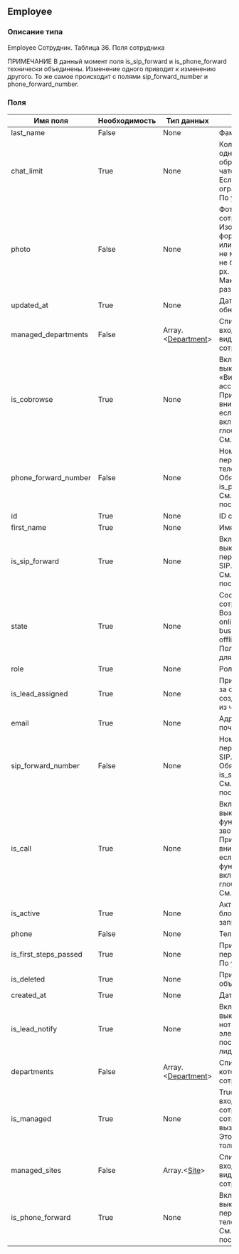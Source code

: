 
## Employee

### Описание типа
Employee
Сотрудник.
Таблица 36. Поля сотрудника

ПРИМЕЧАНИЕ
В данный момент поля is_sip_forward и is_phone_forward технически объединены. Изменение одного приводит к изменению другого. То же самое происходит с полями sip_forward_number и phone_forward_number.

### Поля

| Имя поля | Необходимость | Тип данных | Комментарий |
|---|---|---|---|
|last_name|False|None|Фамилия.<br/>|
|chat_limit|True|None|Количество одновременно обрабатываемых чатов.<br/>Если 0, то ограничения нет.<br/>По умолчанию – 0.<br/>|
|photo|False|None|Фотография сотрудника.<br/>Изображение в формате JPEG, GIF или PNG с размерами не менее 60x70 px и не более 2560x2560 px.<br/>Максимальный размер файла – 5 MB.<br/>|
|updated_at|True|None|Дата последнего обновления.<br/>|
|managed_departments|False|Array.<[Department](/docs/types/Department.md)>|Список отделов, входящих в область видимости сотрудника.<br/>|
|is_cobrowse|True|None|Включение/выключение функции «Виртуальный ассистент».<br/>Принимается во внимание только, если эта функция включена на глобальном уровне. См. Settings.<br/>|
|phone_forward_number|False|None|Номер для переадресации на телефон.<br/>Обязательно при is_phone_forward=true.<br/>См. примечание после таблицы.<br/>|
|id|True|None|ID сотрудника.<br/>|
|first_name|True|None|Имя.<br/>|
|is_sip_forward|True|None|Включение/выключение переадресации на SIP.<br/>См. примечание после таблицы.<br/>|
|state|True|None|Состояние сотрудника.<br/>Возможные значения:<br/>online – В сети,<br/>busy – Нет на месте,<br/>offline – Офлайн.<br/>Поле доступно только для чтения.<br/>|
|role|True|None|Роль сотрудника.<br/>|
|is_lead_assigned|True|None|Признак закрепления за оператором, созданных им лидов из чатов.<br/>|
|email|True|None|Адрес электронной почты.<br/>|
|sip_forward_number|False|None|Номер для переадресации на SIP.<br/>Обязательно при is_sip_forward=true.<br/>См. примечание после таблицы.<br/>|
|is_call|True|None|Включение/выключение функциональности звонков.<br/>Принимается во внимание только, если эта функциональность включена на глобальном уровне. См. Settings.<br/>|
|is_active|True|None|Активация/блокировка учетной записи сотрудника.<br/>|
|phone|False|None|Телефон сотрудника.<br/>|
|is_first_steps_passed|True|None|Признак завершения первичного обучения.<br/>По умолчанию – false.<br/>|
|is_deleted|True|None|Признак удаленного объекта.<br/>|
|created_at|True|None|Дата создания.<br/>|
|is_lead_notify|True|None|Включение/выключение нотификации на электронную почту о поступлении новых лидов.<br/>|
|departments|False|Array.<[Department](/docs/types/Department.md)>|Список отделов, в которых состоит сотрудник.<br/>|
|is_managed|True|None|True, если сотрудник входит в число своих сотрудников сотрудника, вызывающего метод.<br/>Это признак доступен только для чтения.<br/>|
|managed_sites|False|Array.<[Site](/docs/types/Site.md)>|Список сайтов, входящих в область видимости сотрудника.<br/>|
|is_phone_forward|True|None|Включение/выключение переадресации на телефон.<br/>См. примечание после таблицы.<br/>|
